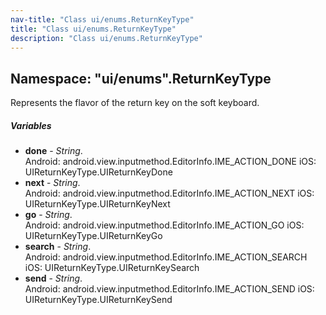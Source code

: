```yaml
---
nav-title: "Class ui/enums.ReturnKeyType"
title: "Class ui/enums.ReturnKeyType"
description: "Class ui/enums.ReturnKeyType"
---
```

## Namespace: "ui/enums".ReturnKeyType
Represents the flavor of the return key on the soft keyboard.

##### Variables
 - **done** - _String_.    
  Android: android.view.inputmethod.EditorInfo.IME_ACTION_DONE
iOS:  UIReturnKeyType.UIReturnKeyDone
 - **next** - _String_.    
  Android: android.view.inputmethod.EditorInfo.IME_ACTION_NEXT
iOS:  UIReturnKeyType.UIReturnKeyNext
 - **go** - _String_.    
  Android: android.view.inputmethod.EditorInfo.IME_ACTION_GO
iOS:  UIReturnKeyType.UIReturnKeyGo
 - **search** - _String_.    
  Android: android.view.inputmethod.EditorInfo.IME_ACTION_SEARCH
iOS:  UIReturnKeyType.UIReturnKeySearch
 - **send** - _String_.    
  Android: android.view.inputmethod.EditorInfo.IME_ACTION_SEND
iOS:  UIReturnKeyType.UIReturnKeySend